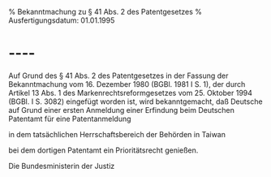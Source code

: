% Bekanntmachung zu § 41 Abs. 2 des Patentgesetzes
% Ausfertigungsdatum: 01.01.1995
 
# ----

Auf Grund des § 41 Abs. 2 des Patentgesetzes in der Fassung der Bekanntmachung vom 16. Dezember 1980 (BGBl. 1981 I S. 1), der durch Artikel 13 Abs. 1 des Markenrechtsreformgesetzes vom 25. Oktober 1994 (BGBl. I S. 3082) eingefügt worden ist, wird bekanntgemacht, daß Deutsche auf Grund einer ersten Anmeldung einer Erfindung beim Deutschen Patentamt für eine Patentanmeldung

  
in dem tatsächlichen Herrschaftsbereich der Behörden in Taiwan

bei dem dortigen Patentamt ein Prioritätsrecht genießen.

Die Bundesministerin der Justiz
